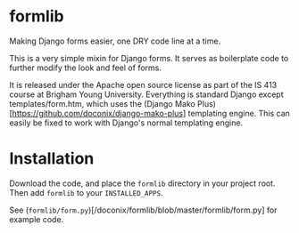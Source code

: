 # formlib
Making Django forms easier, one DRY code line at a time.

This is a very simple mixin for Django forms.  It serves as boilerplate code to further modify the look and feel of forms.

It is released under the Apache open source license as part of the IS 413 course at Brigham Young University.  Everything is standard Django except templates/form.htm, which uses the (Django Mako Plus)[https://github.com/doconix/django-mako-plus] templating engine.  This can easily be fixed to work with Django's normal templating engine.

# Installation

Download the code, and place the `formlib` directory in your project root.  Then add `formlib` to your `INSTALLED_APPS`.

See (`formlib/form.py`)[/doconix/formlib/blob/master/formlib/form.py] for example code.